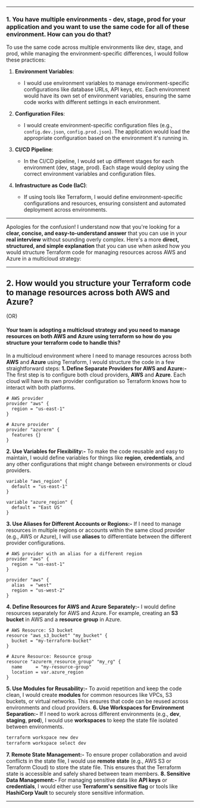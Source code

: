 
---
### 1. You have multiple environments - dev, stage, prod for your application and you want to use the same code for all of these environment. How can you do that?
To use the same code across multiple environments like dev, stage, and prod, while managing the environment-specific differences, I would follow these practices:
1. **Environment Variables**:  
    - I would use environment variables to manage environment-specific configurations like database URLs, API keys, etc. Each environment would have its own set of environment variables, ensuring the same code works with different settings in each environment.
2. **Configuration Files**:  
    - I would create environment-specific configuration files (e.g., `config.dev.json`, `config.prod.json`). The application would load the appropriate configuration based on the environment it's running in.

3. **CI/CD Pipeline**:  
    -  In the CI/CD pipeline, I would set up different stages for each environment (dev, stage, prod). Each stage would deploy using the correct environment variables and configuration files.

4. **Infrastructure as Code (IaC)**:  
    -  If using tools like Terraform, I would define environment-specific configurations and resources, ensuring consistent and automated deployment across environments.

---
Apologies for the confusion! I understand now that you're looking for a **clear, concise, and easy-to-understand answer** that you can use in your **real interview** without sounding overly complex. Here's a more **direct, structured, and simple explanation** that you can use when asked how you would structure Terraform code for managing resources across AWS and Azure in a multicloud strategy:

---

## 2. How would you structure your Terraform code to manage resources across both AWS and Azure?
(OR)
#### Your team is adopting a multicloud strategy and you need to manage resources on both AWS and Azure using terraform so how do you structure your terraform code to handle this?
In a multicloud environment where I need to manage resources across both **AWS** and **Azure** using Terraform, I would structure the code in a few straightforward steps:
**1. Define Separate Providers for AWS and Azure:-** The first step is to configure both cloud providers, **AWS** and **Azure**. Each cloud will have its own provider configuration so Terraform knows how to interact with both platforms.
```hcl
# AWS provider
provider "aws" {
  region = "us-east-1"
}

# Azure provider
provider "azurerm" {
  features {}
}
```
**2. Use Variables for Flexibility:-** To make the code reusable and easy to maintain, I would define variables for things like **region**, **credentials**, and any other configurations that might change between environments or cloud providers.
```hcl
variable "aws_region" {
  default = "us-east-1"
}

variable "azure_region" {
  default = "East US"
}
```
**3. Use Aliases for Different Accounts or Regions:-** If I need to manage resources in multiple regions or accounts within the same cloud provider (e.g., AWS or Azure), I will use **aliases** to differentiate between the different provider configurations.
```hcl
# AWS provider with an alias for a different region
provider "aws" {
  region = "us-east-1"
}

provider "aws" {
  alias  = "west"
  region = "us-west-2"
}
```
**4. Define Resources for AWS and Azure Separately:-** I would define resources separately for AWS and Azure. For example, creating an **S3 bucket** in AWS and a **resource group** in Azure.
```hcl
# AWS Resource: S3 bucket
resource "aws_s3_bucket" "my_bucket" {
  bucket = "my-terraform-bucket"
}

# Azure Resource: Resource group
resource "azurerm_resource_group" "my_rg" {
  name     = "my-resource-group"
  location = var.azure_region
}
```
**5. Use Modules for Reusability:-** To avoid repetition and keep the code clean, I would create **modules** for common resources like VPCs, S3 buckets, or virtual networks. This ensures that code can be reused across environments and cloud providers.
**6. Use Workspaces for Environment Separation:-** If I need to work across different environments (e.g., **dev**, **staging**, **prod**), I would use **workspaces** to keep the state file isolated between environments.
```bash
terraform workspace new dev
terraform workspace select dev
```
**7. Remote State Management:-** To ensure proper collaboration and avoid conflicts in the state file, I would use **remote state** (e.g., AWS S3 or Terraform Cloud) to store the state file. This ensures that the Terraform state is accessible and safely shared between team members.
**8. Sensitive Data Management:-** For managing sensitive data like **API keys** or **credentials**, I would either use **Terraform's sensitive flag** or tools like **HashiCorp Vault** to securely store sensitive information.

---









   
